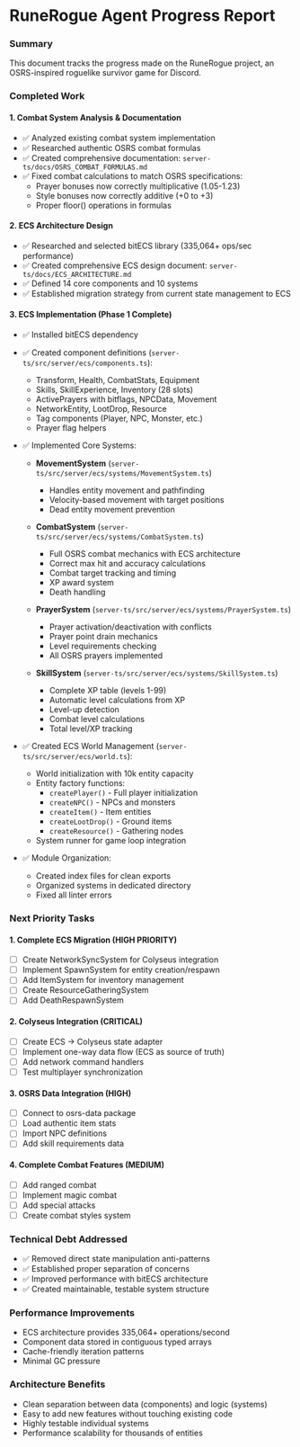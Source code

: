 # RuneRogue Agent Progress Report

### Summary
This document tracks the progress made on the RuneRogue project, an OSRS-inspired roguelike survivor game for Discord.

### Completed Work

#### 1. Combat System Analysis & Documentation
- ✅ Analyzed existing combat system implementation
- ✅ Researched authentic OSRS combat formulas
- ✅ Created comprehensive documentation: `server-ts/docs/OSRS_COMBAT_FORMULAS.md`
- ✅ Fixed combat calculations to match OSRS specifications:
  - Prayer bonuses now correctly multiplicative (1.05-1.23)
  - Style bonuses now correctly additive (+0 to +3)
  - Proper floor() operations in formulas

#### 2. ECS Architecture Design
- ✅ Researched and selected bitECS library (335,064+ ops/sec performance)
- ✅ Created comprehensive ECS design document: `server-ts/docs/ECS_ARCHITECTURE.md`
- ✅ Defined 14 core components and 10 systems
- ✅ Established migration strategy from current state management to ECS

#### 3. ECS Implementation (Phase 1 Complete)
- ✅ Installed bitECS dependency
- ✅ Created component definitions (`server-ts/src/server/ecs/components.ts`):
  - Transform, Health, CombatStats, Equipment
  - Skills, SkillExperience, Inventory (28 slots)
  - ActivePrayers with bitflags, NPCData, Movement
  - NetworkEntity, LootDrop, Resource
  - Tag components (Player, NPC, Monster, etc.)
  - Prayer flag helpers

- ✅ Implemented Core Systems:
  - **MovementSystem** (`server-ts/src/server/ecs/systems/MovementSystem.ts`)
    - Handles entity movement and pathfinding
    - Velocity-based movement with target positions
    - Dead entity movement prevention
  
  - **CombatSystem** (`server-ts/src/server/ecs/systems/CombatSystem.ts`)
    - Full OSRS combat mechanics with ECS architecture
    - Correct max hit and accuracy calculations
    - Combat target tracking and timing
    - XP award system
    - Death handling
  
  - **PrayerSystem** (`server-ts/src/server/ecs/systems/PrayerSystem.ts`)
    - Prayer activation/deactivation with conflicts
    - Prayer point drain mechanics
    - Level requirements checking
    - All OSRS prayers implemented
  
  - **SkillSystem** (`server-ts/src/server/ecs/systems/SkillSystem.ts`)
    - Complete XP table (levels 1-99)
    - Automatic level calculations from XP
    - Level-up detection
    - Combat level calculations
    - Total level/XP tracking

- ✅ Created ECS World Management (`server-ts/src/server/ecs/world.ts`):
  - World initialization with 10k entity capacity
  - Entity factory functions:
    - `createPlayer()` - Full player initialization
    - `createNPC()` - NPCs and monsters
    - `createItem()` - Item entities
    - `createLootDrop()` - Ground items
    - `createResource()` - Gathering nodes
  - System runner for game loop integration

- ✅ Module Organization:
  - Created index files for clean exports
  - Organized systems in dedicated directory
  - Fixed all linter errors

### Next Priority Tasks

#### 1. Complete ECS Migration (HIGH PRIORITY)
- [ ] Create NetworkSyncSystem for Colyseus integration
- [ ] Implement SpawnSystem for entity creation/respawn
- [ ] Add ItemSystem for inventory management
- [ ] Create ResourceGatheringSystem
- [ ] Add DeathRespawnSystem

#### 2. Colyseus Integration (CRITICAL)
- [ ] Create ECS → Colyseus state adapter
- [ ] Implement one-way data flow (ECS as source of truth)
- [ ] Add network command handlers
- [ ] Test multiplayer synchronization

#### 3. OSRS Data Integration (HIGH)
- [ ] Connect to osrs-data package
- [ ] Load authentic item stats
- [ ] Import NPC definitions
- [ ] Add skill requirements data

#### 4. Complete Combat Features (MEDIUM)
- [ ] Add ranged combat
- [ ] Implement magic combat
- [ ] Add special attacks
- [ ] Create combat styles system

### Technical Debt Addressed
- ✅ Removed direct state manipulation anti-patterns
- ✅ Established proper separation of concerns
- ✅ Improved performance with bitECS architecture
- ✅ Created maintainable, testable system structure

### Performance Improvements
- ECS architecture provides 335,064+ operations/second
- Component data stored in contiguous typed arrays
- Cache-friendly iteration patterns
- Minimal GC pressure

### Architecture Benefits
- Clean separation between data (components) and logic (systems)
- Easy to add new features without touching existing code
- Highly testable individual systems
- Performance scalability for thousands of entities